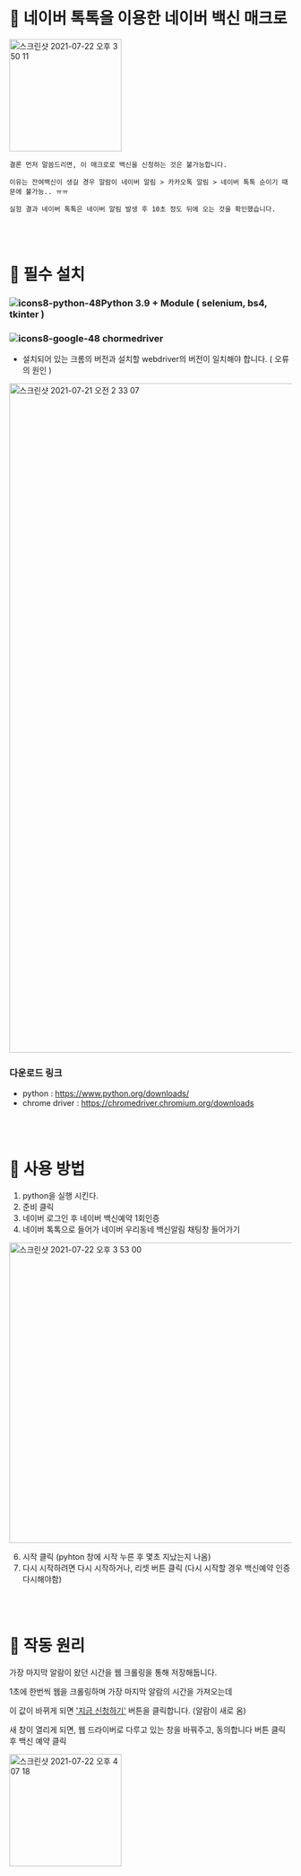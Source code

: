 # 💉 네이버 톡톡을 이용한 네이버 백신 매크로

<img width="200" alt="스크린샷 2021-07-22 오후 3 50 11" src="https://user-images.githubusercontent.com/79779676/126601018-97629d4a-82a1-42f0-807e-19f8e18b96d1.png">


    결론 먼저 말씀드리면, 이 매크로로 백신을 신청하는 것은 불가능합니다.

    이유는 잔여백신이 생길 경우 알람이 네이버 알림 > 카카오톡 알림 > 네이버 톡톡 순이기 때문에 불가능.. ㅠㅠ

    실험 결과 네이버 톡톡은 네이버 알림 발생 후 10초 정도 뒤에 오는 것을 확인했습니다.
    
<br/><br/>

# 💉 필수 설치

### ![icons8-python-48](https://user-images.githubusercontent.com/79779676/126363111-57fdad9e-f8e6-4d4f-908d-2dc0dba9a606.png)Python 3.9 + Module ( selenium, bs4, tkinter )
### ![icons8-google-48](https://user-images.githubusercontent.com/79779676/126363753-5eded8a9-8dee-4b0f-9906-bfca4d24ac78.png) chormedriver

- 설치되어 있는 크롬의 버전과 설치할 webdriver의 버전이 일치해야 합니다. ( 오류의 원인 )

<img width="1192" alt="스크린샷 2021-07-21 오전 2 33 07" src="https://user-images.githubusercontent.com/79779676/126369549-8f36df56-9b23-4e6e-80a2-1162128bf9e1.png">

<br/>

### 다운로드 링크
* python : https://www.python.org/downloads/
* chrome driver : https://chromedriver.chromium.org/downloads

<br/><br/>
    
    
# 💉 사용 방법

1. python을 실행 시킨다.
2. 준비 클릭
3. 네이버 로그인 후 네이버 백신예약 1회인증
4. 네이버 톡톡으로 들어가 네이버 우리동네 백신알림 채팅창 들어가기

<img width="535" alt="스크린샷 2021-07-22 오후 3 53 00" src="https://user-images.githubusercontent.com/79779676/126600982-f1404918-d937-4828-8f84-d378c3b3bb81.png">

6. 시작 클릭 (pyhton 창에 시작 누른 후 몇초 지났는지 나옴)
7. 다시 시작하려면 다시 시작하거나, 리셋 버튼 클릭 (다시 시작할 경우 백신예약 인증 다시해야함)

<br/><br/>

# 💉 작동 원리

가장 마지막 알람이 왔던 시간을 웹 크롤링을 통해 저장해둡니다.

1초에 한번씩 웹을 크롤링하며 가장 마지막 알람의 시간을 가져오는데

이 값이 바뀌게 되면 ['지금 신청하기']() 버튼을 클릭합니다. (알람이 새로 옴)

새 창이 열리게 되면, 웹 드라이버로 다루고 있는 창을 바꿔주고, 동의합니다 버튼 클릭 후 백신 예약 클릭

<img width="200" alt="스크린샷 2021-07-22 오후 4 07 18" src="https://user-images.githubusercontent.com/79779676/126601643-eeb96e89-691b-4f43-91e9-5bc1ecbc999d.png">

<br/><br/>


